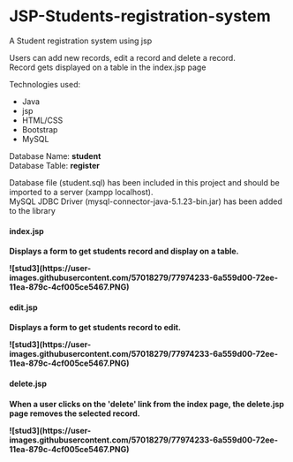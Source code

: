 # JSP-Students-registration-system
A Student registration system using jsp

Users can add new records, edit a record and delete a record.<br>
Record gets displayed on a table in the index.jsp page<br>

Technologies used:
<ul>
  <li>Java</li>
  <li>jsp</li>
  <li>HTML/CSS</li>
  <li>Bootstrap</li>
  <li>MySQL</li>
</ul>

<p> Database Name: <b>student</b><br>
    Database Table: <b>register</b><br>
</p>
<p>Database file (student.sql) has been included in this project and should be imported to a server (xampp localhost).<br>
MySQL JDBC Driver (mysql-connector-java-5.1.23-bin.jar) has been added to the library<p>

<h4><b>index.jsp</b><h4>
<p>Displays a form to get students record and display on a table.</p>
![stud3](https://user-images.githubusercontent.com/57018279/77974233-6a559d00-72ee-11ea-879c-4cf005ce5467.PNG)
  
<h4><b>edit.jsp</b><h4>
<p>Displays a form to get students record to edit.</p>
![stud3](https://user-images.githubusercontent.com/57018279/77974233-6a559d00-72ee-11ea-879c-4cf005ce5467.PNG)
  
  <h4><b>delete.jsp</b><h4>
<p>When a user clicks on the 'delete' link from the index page, the delete.jsp page removes the selected record.</p>
![stud3](https://user-images.githubusercontent.com/57018279/77974233-6a559d00-72ee-11ea-879c-4cf005ce5467.PNG)
  
  
